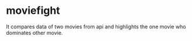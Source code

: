# moviefight
It compares data of two movies from api and highlights the one movie who dominates other movie.
